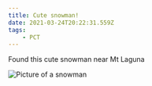```yaml
---
title: Cute snowman!
date: 2021-03-24T20:22:31.559Z
tags: 
    - PCT
---
```

Found this cute snowman near Mt Laguna

![Picture of a snowman ](/images/8cf9d912-8508-4494-bf59-c0f0a6363c05.jpeg "SNOW MAN MONSTER ")